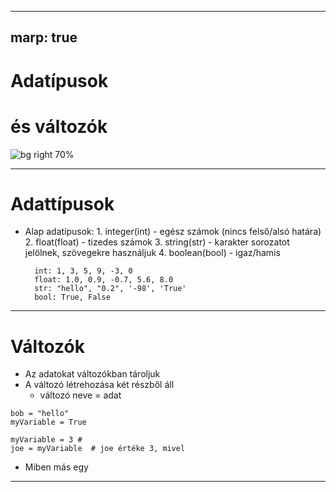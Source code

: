 
---

## marp: true

# <!--fit--> Adatípusok

# <!--fit--> és változók

 ![bg right 70%](https://static.javatpoint.com/tutorial/r/images/r-programming-data-types.png)


---

# Adattípusok

* Alap adatípusok:
  1\. integer(int) - egész számok (nincs felső/alsó határa)
  2\. float(float) - tizedes számok
  3\. string(str) - karakter sorozatot jelölnek, szövegekre használjuk
  4\. boolean(bool) - igaz/hamis

  ```
  	int: 1, 3, 5, 9, -3, 0
  	float: 1.0, 0.9, -0.7, 5.6, 8.0
  	str: "hello", "0.2", '-98', 'True'
  	bool: True, False
  ```


---

# Változók

* Az adatokat változókban tároljuk
* A változó létrehozása két részből áll
  * változó neve =  adat

```
bob = "hello"
myVariable = True

myVariable = 3 #  
joe = myVariable  # joe értéke 3, mivel  
```

* Miben más egy


---


